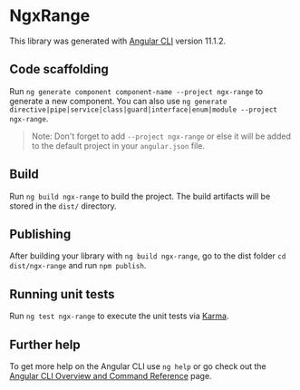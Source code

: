 # NgxRange

This library was generated with [Angular CLI](https://github.com/angular/angular-cli) version 11.1.2.

## Code scaffolding

Run `ng generate component component-name --project ngx-range` to generate a new component. You can also use `ng generate directive|pipe|service|class|guard|interface|enum|module --project ngx-range`.
> Note: Don't forget to add `--project ngx-range` or else it will be added to the default project in your `angular.json` file. 

## Build

Run `ng build ngx-range` to build the project. The build artifacts will be stored in the `dist/` directory.

## Publishing

After building your library with `ng build ngx-range`, go to the dist folder `cd dist/ngx-range` and run `npm publish`.

## Running unit tests

Run `ng test ngx-range` to execute the unit tests via [Karma](https://karma-runner.github.io).

## Further help

To get more help on the Angular CLI use `ng help` or go check out the [Angular CLI Overview and Command Reference](https://angular.io/cli) page.

